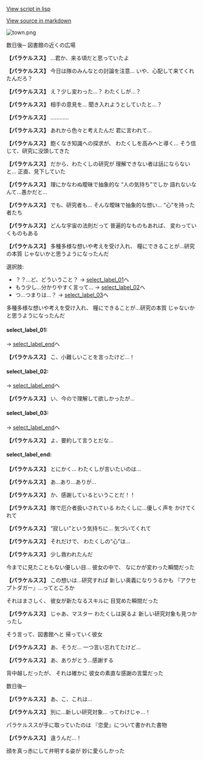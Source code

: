 [View script in lisp](../scripts/10131203.txt)

[View source in markdown](10131203.md)

![town.png](../images/backgrounds/town.png)

数日後─
図書館の近くの広場

**【パラケルスス】**
…君か、来る頃だと思っていたよ

**【パラケルスス】**
今日は隊のみんなとの討論を注意…
いや、心配して来てくれたんだろ？

**【パラケルスス】**
え？少し変わった…？
わたくしが…？

**【パラケルスス】**
相手の意見を…
聞き入れようとしていたと…？

**【パラケルスス】**
…………

**【パラケルスス】**
あれから色々と考えたんだ
君に言われて…

**【パラケルスス】**
飽くなき知識への探求が、
わたくしを高みへと導く…
そう信じて、研究に没頭してきた

**【パラケルスス】**
だから、わたくしの研究が
理解できない者は話にならないと…
正直、見下していた

**【パラケルスス】**
理にかなわぬ曖昧で抽象的な
“人の気持ち”でしか
語れないなんて…愚かだと…

**【パラケルスス】**
でも、研究者も…
そんな曖昧で抽象的な想い…
“心”を持った者たち

**【パラケルスス】**
どんな宇宙の法則だって
普遍的なものもあれば、
変わっていくものもある

**【パラケルスス】**
多種多様な想いや考えを受け入れ、
糧にできることが…研究の本質
じゃないかと思うようになったんだ

選択肢:
- ？？…ど、どういうこと？ → [select_label_01](#select_label_01)へ
- もう少し…分かりやすく言って… → [select_label_02](#select_label_02)へ
- つ…つまりは…？ → [select_label_03](#select_label_03)へ

多種多様な想いや考えを受け入れ、
糧にできることが…研究の本質
じゃないかと思うようになったんだ

#### select_label_01:
 → [select_label_end](#select_label_end)へ

**【パラケルスス】**
こ、小難しいことを言ったけど…！

#### select_label_02:
 → [select_label_end](#select_label_end)へ

**【パラケルスス】**
い、今ので理解して欲しかったが…

#### select_label_03:
 → [select_label_end](#select_label_end)へ

**【パラケルスス】**
よ、要約して言うとだな…

#### select_label_end:

**【パラケルスス】**
とにかく…
わたくしが言いたいのは…

**【パラケルスス】**
あ…あり…ありが…

**【パラケルスス】**
か、感謝しているということだ！！

**【パラケルスス】**
隊で厄介者扱いされている
わたくしに…優しく声を
かけてくれて

**【パラケルスス】**
“寂しい”という気持ちに…
気づいてくれて

**【パラケルスス】**
それだけで、
わたくしの“心”は…

**【パラケルスス】**
少し救われたんだ

今までに見たこともない優しい目…
彼女の中で、
なにかが変わった瞬間だった

**【パラケルスス】**
この想いは…研究すれば
新しい奥義になりうるかも
『アクセプトダガー』…ってところか

それはまさしく、
彼女が新たなるスキルに
目覚めた瞬間だった

**【パラケルスス】**
じゃあ、マスター
わたくしは戻るよ
新しい研究対象も見つかったし

そう言って、図書館へと
帰っていく彼女

**【パラケルスス】**
あ、そうだ…
一つ言い忘れてたけど…

**【パラケルスス】**
あ、ありがとう…感謝する

背中越しだったが、
それは確かに
彼女の素直な感謝の言葉だった

数日後─

**【パラケルスス】**
あ、こ、これは…

**【パラケルスス】**
別に…新しい研究対象…
ってわけじゃ…！

パラケルススが手に取っていたのは
『恋愛』について書かれた書物

**【パラケルスス】**
違うんだ…！

顔を真っ赤にして弁明する姿が
妙に愛らしかった